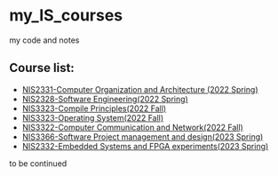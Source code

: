 # my_IS_courses
my code and notes
## Course list:
- [NIS2331-Computer Organization and Architecture (2022 Spring)](https://github.com/Younggkid/my_IS_courses/tree/main/NIS2331)
- [NIS2328-Software Engineering(2022 Spring)](https://github.com/Younggkid/my_IS_courses/tree/main/NIS2328)  
- [NIS3323-Compile Principles(2022 Fall)](https://github.com/Younggkid/my_IS_courses/tree/main/NIS3323)
- [NIS3323-Operating System(2022 Fall)](https://github.com/Younggkid/my_IS_courses/tree/main/NIS3325)
- [NIS3322-Computer Communication and Network(2022 Fall)](https://github.com/2630653113/Internet-Package-Sender)
- [NIS3366-Software Project management and design(2023 Spring)](https://github.com/jkWanh/Honkai_Star_Rail_ChatRobot)
- [NIS2332-Embedded Systems and FPGA experiments(2023 Spring)](https://github.com/Younggkid/STM32_project)

to be continued  
